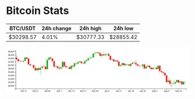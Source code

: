 # Bitcoin Stats

BTC/USDT|24h change|24h high|24h low|
|---|---|---|---|
|$30298.57|4.01%|$30777.33|$28855.42|

<img src="./chart.svg">
